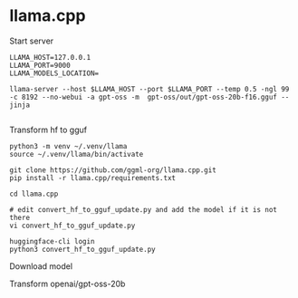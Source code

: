 # llama.cpp

Start server

```shell
LLAMA_HOST=127.0.0.1
LLAMA_PORT=9000
LLAMA_MODELS_LOCATION=

llama-server --host $LLAMA_HOST --port $LLAMA_PORT --temp 0.5 -ngl 99 -c 8192 --no-webui -a gpt-oss -m  gpt-oss/out/gpt-oss-20b-f16.gguf --jinja


```

Transform hf to gguf

```shell
python3 -m venv ~/.venv/llama
source ~/.venv/llama/bin/activate

git clone https://github.com/ggml-org/llama.cpp.git
pip install -r llama.cpp/requirements.txt

cd llama.cpp

# edit convert_hf_to_gguf_update.py and add the model if it is not there
vi convert_hf_to_gguf_update.py

huggingface-cli login
python3 convert_hf_to_gguf_update.py
```

Download model

Transform openai/gpt-oss-20b

```

```